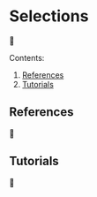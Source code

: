 # Selections

🚧

Contents:

1. [References](#references)
1. [Tutorials](#tutorials)

## References

🚧

## Tutorials

🚧